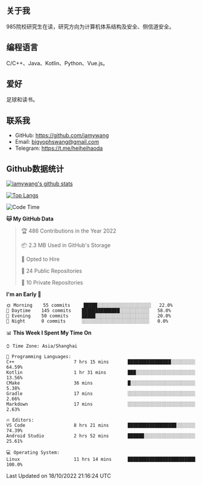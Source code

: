 ## 关于我

985院校研究生在读，研究方向为计算机体系结构及安全、侧信道安全。

## 编程语言

C/C++、Java、Kotlin、Python、Vue.js。

## 爱好

足球和读书。

## 联系我

- GitHub: https://github.com/iamywang
- Email: bigyophswang@gmail.com
- Telegram: https://t.me/heiheihaoda

## Github数据统计

[![iamywang's github stats](https://github-readme-stats.vercel.app/api?username=iamywang&count_private=true&show_icons=true)]()

[![Top Langs](https://github-readme-stats.vercel.app/api/top-langs/?username=iamywang&layout=compact)]()

<!--START_SECTION:waka-->
![Code Time](http://img.shields.io/badge/Code%20Time-607%20hrs%2028%20mins-blue)

**🐱 My GitHub Data** 

> 🏆 486 Contributions in the Year 2022
 > 
> 📦 2.3 MB Used in GitHub's Storage 
 > 
> 💼 Opted to Hire
 > 
> 📜 24 Public Repositories 
 > 
> 🔑 10 Private Repositories  
 > 
**I'm an Early 🐤** 

```text
🌞 Morning    55 commits     █████░░░░░░░░░░░░░░░░░░░░   22.0% 
🌆 Daytime    145 commits    ██████████████░░░░░░░░░░░   58.0% 
🌃 Evening    50 commits     █████░░░░░░░░░░░░░░░░░░░░   20.0% 
🌙 Night      0 commits      ░░░░░░░░░░░░░░░░░░░░░░░░░   0.0%

```


📊 **This Week I Spent My Time On** 

```text
⌚︎ Time Zone: Asia/Shanghai

💬 Programming Languages: 
C++                      7 hrs 15 mins       ████████████████░░░░░░░░░   64.59% 
Kotlin                   1 hr 31 mins        ███░░░░░░░░░░░░░░░░░░░░░░   13.56% 
CMake                    36 mins             █░░░░░░░░░░░░░░░░░░░░░░░░   5.38% 
Gradle                   17 mins             ░░░░░░░░░░░░░░░░░░░░░░░░░   2.66% 
Markdown                 17 mins             ░░░░░░░░░░░░░░░░░░░░░░░░░   2.63%

🔥 Editors: 
VS Code                  8 hrs 21 mins       ██████████████████░░░░░░░   74.39% 
Android Studio           2 hrs 52 mins       ██████░░░░░░░░░░░░░░░░░░░   25.61%

💻 Operating System: 
Linux                    11 hrs 14 mins      █████████████████████████   100.0%

```


 Last Updated on 18/10/2022 21:16:24 UTC
<!--END_SECTION:waka-->

